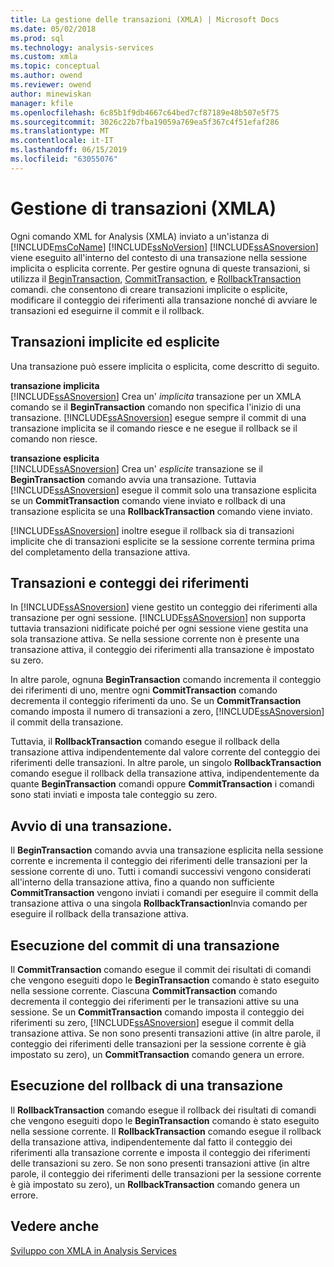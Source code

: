 ```yaml
---
title: La gestione delle transazioni (XMLA) | Microsoft Docs
ms.date: 05/02/2018
ms.prod: sql
ms.technology: analysis-services
ms.custom: xmla
ms.topic: conceptual
ms.author: owend
ms.reviewer: owend
author: minewiskan
manager: kfile
ms.openlocfilehash: 6c85b1f9db4667c64bed7cf87189e48b507e5f75
ms.sourcegitcommit: 3026c22b7fba19059a769ea5f367c4f51efaf286
ms.translationtype: MT
ms.contentlocale: it-IT
ms.lasthandoff: 06/15/2019
ms.locfileid: "63055076"
---
```

# <a name="managing-transactions-xmla"></a>Gestione di transazioni (XMLA)
  Ogni comando XML for Analysis (XMLA) inviato a un'istanza di [!INCLUDE[msCoName](../../includes/msconame-md.md)] [!INCLUDE[ssNoVersion](../../includes/ssnoversion-md.md)] [!INCLUDE[ssASnoversion](../../includes/ssasnoversion-md.md)] viene eseguito all'interno del contesto di una transazione nella sessione implicita o esplicita corrente. Per gestire ognuna di queste transazioni, si utilizza il [BeginTransaction](https://docs.microsoft.com/bi-reference/xmla/xml-elements-commands/begintransaction-element-xmla), [CommitTransaction](https://docs.microsoft.com/bi-reference/xmla/xml-elements-commands/committransaction-element-xmla), e [RollbackTransaction](https://docs.microsoft.com/bi-reference/xmla/xml-elements-commands/rollbacktransaction-element-xmla) comandi. che consentono di creare transazioni implicite o esplicite, modificare il conteggio dei riferimenti alla transazione nonché di avviare le transazioni ed eseguirne il commit e il rollback.  
  
## <a name="implicit-and-explicit-transactions"></a>Transazioni implicite ed esplicite  
 Una transazione può essere implicita o esplicita, come descritto di seguito.  
  
 **transazione implicita**  
 [!INCLUDE[ssASnoversion](../../includes/ssasnoversion-md.md)] Crea un' *implicita* transazione per un XMLA comando se il **BeginTransaction** comando non specifica l'inizio di una transazione. [!INCLUDE[ssASnoversion](../../includes/ssasnoversion-md.md)] esegue sempre il commit di una transazione implicita se il comando riesce e ne esegue il rollback se il comando non riesce.  
  
 **transazione esplicita**  
 [!INCLUDE[ssASnoversion](../../includes/ssasnoversion-md.md)] Crea un' *esplicite* transazione se il **BeginTransaction** comando avvia una transazione. Tuttavia [!INCLUDE[ssASnoversion](../../includes/ssasnoversion-md.md)] esegue il commit solo una transazione esplicita se un **CommitTransaction** comando viene inviato e rollback di una transazione esplicita se una **RollbackTransaction** comando viene inviato.  
  
 [!INCLUDE[ssASnoversion](../../includes/ssasnoversion-md.md)] inoltre esegue il rollback sia di transazioni implicite che di transazioni esplicite se la sessione corrente termina prima del completamento della transazione attiva.  
  
## <a name="transactions-and-reference-counts"></a>Transazioni e conteggi dei riferimenti  
 In [!INCLUDE[ssASnoversion](../../includes/ssasnoversion-md.md)] viene gestito un conteggio dei riferimenti alla transazione per ogni sessione. [!INCLUDE[ssASnoversion](../../includes/ssasnoversion-md.md)] non supporta tuttavia transazioni nidificate poiché per ogni sessione viene gestita una sola transazione attiva. Se nella sessione corrente non è presente una transazione attiva, il conteggio dei riferimenti alla transazione è impostato su zero.  
  
 In altre parole, ognuna **BeginTransaction** comando incrementa il conteggio dei riferimenti di uno, mentre ogni **CommitTransaction** comando decrementa il conteggio riferimenti da uno. Se un **CommitTransaction** comando imposta il numero di transazioni a zero, [!INCLUDE[ssASnoversion](../../includes/ssasnoversion-md.md)] il commit della transazione.  
  
 Tuttavia, il **RollbackTransaction** comando esegue il rollback della transazione attiva indipendentemente dal valore corrente del conteggio dei riferimenti delle transazioni. In altre parole, un singolo **RollbackTransaction** comando esegue il rollback della transazione attiva, indipendentemente da quante **BeginTransaction** comandi oppure **CommitTransaction** i comandi sono stati inviati e imposta tale conteggio su zero.  
  
## <a name="beginning-a-transaction"></a>Avvio di una transazione.  
 Il **BeginTransaction** comando avvia una transazione esplicita nella sessione corrente e incrementa il conteggio dei riferimenti delle transazioni per la sessione corrente di uno. Tutti i comandi successivi vengono considerati all'interno della transazione attiva, fino a quando non sufficiente **CommitTransaction** vengono inviati i comandi per eseguire il commit della transazione attiva o una singola **RollbackTransaction**Invia comando per eseguire il rollback della transazione attiva.  
  
## <a name="committing-a-transaction"></a>Esecuzione del commit di una transazione  
 Il **CommitTransaction** comando esegue il commit dei risultati di comandi che vengono eseguiti dopo le **BeginTransaction** comando è stato eseguito nella sessione corrente. Ciascuna **CommitTransaction** comando decrementa il conteggio dei riferimenti per le transazioni attive su una sessione. Se un **CommitTransaction** comando imposta il conteggio dei riferimenti su zero, [!INCLUDE[ssASnoversion](../../includes/ssasnoversion-md.md)] esegue il commit della transazione attiva. Se non sono presenti transazioni attive (in altre parole, il conteggio dei riferimenti delle transazioni per la sessione corrente è già impostato su zero), un **CommitTransaction** comando genera un errore.  
  
## <a name="rolling-back-a-transaction"></a>Esecuzione del rollback di una transazione  
 Il **RollbackTransaction** comando esegue il rollback dei risultati di comandi che vengono eseguiti dopo le **BeginTransaction** comando è stato eseguito nella sessione corrente. Il **RollbackTransaction** comando esegue il rollback della transazione attiva, indipendentemente dal fatto il conteggio dei riferimenti alla transazione corrente e imposta il conteggio dei riferimenti delle transazioni su zero. Se non sono presenti transazioni attive (in altre parole, il conteggio dei riferimenti delle transazioni per la sessione corrente è già impostato su zero), un **RollbackTransaction** comando genera un errore.  
  
## <a name="see-also"></a>Vedere anche  
 [Sviluppo con XMLA in Analysis Services](../../analysis-services/multidimensional-models-scripting-language-assl-xmla/developing-with-xmla-in-analysis-services.md)  
  
  
